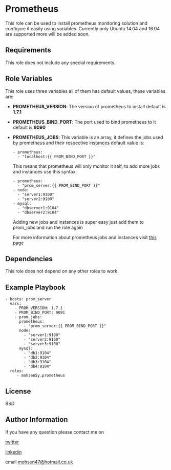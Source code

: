 Prometheus
=========

This role can be used to install prometheus monitoring solution and configure it easily using variables.
Currently only Ubuntu 14.04 and 16.04 are supported more will be added soon.

Requirements
------------

This role does not include any special requirements.

Role Variables
--------------

This role uses three variables all of them has default values, these variables are:

* **PROMETHEUS_VERSION**: The version of prometheus to install default is **1.7.1**
* **PROMETHEUS_BIND_PORT**: The port used to bind prometheus to it default is **9090**
* **PROMETHEUS_JOBS**: This variable is an array, it defines the jobs used by prometheus and their respective instances
  default value is:
    ```
    - prometheus:
      - "localhost:{{ PROM_BIND_PORT }}"
    ```
  This means that prometheus will only monitor it self, to add more jobs and instances use this syntax:
    ```
    - prometheus:
      - "prom_server:{{ PROM_BIND_PORT }}"
    - node:
      - "server1:9100"
      - "server2:9100"
    - mysql:
      - "dbserver1:9104"
      - "dbserver2:9104"
    ```
    Adding new jobs and instances is super easy just add them to prom_jobs and run the role again

    For more information about prometheus jobs and instances visit [this page](https://prometheus.io/docs/concepts/jobs_instances/)

Dependencies
------------

This role does not depend on any other roles to work.

Example Playbook
----------------


    - hosts: prom_server
      vars:
        - PROM_VERSION: 1.7.1
        - PROM_BIND_PORT: 9091
        - prom_jobs:
          prometheus:
            - "prom_server:{{ PROM_BIND_PORT }}"
          node:
            - "server1:9100"
            - "server2:9100"
            - "server3:9100"
          mysql:
            - "db1:9104"
            - "db2:9104"
            - "db3:9104"
            - "db4:9104"
      roles:
         - mohsenSy.prometheus

License
-------

BSD

Author Information
------------------

If you have any question please contact me on

[twitter](https://twitter.com/mouhsen_ibrahim)

[linkedin](https://linkedin.com/in/mohsen-ibrahim-670b13112/)

email mohsen47@hotmail.co.uk
